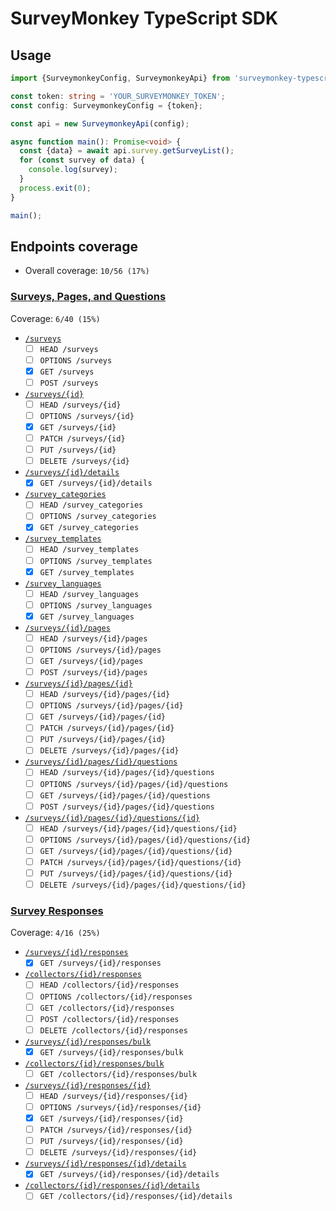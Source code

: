 # SurveyMonkey TypeScript SDK

## Usage

```ts
import {SurveymonkeyConfig, SurveymonkeyApi} from 'surveymonkey-typescript-sdk';

const token: string = 'YOUR_SURVEYMONKEY_TOKEN';
const config: SurveymonkeyConfig = {token};

const api = new SurveymonkeyApi(config);

async function main(): Promise<void> {
  const {data} = await api.survey.getSurveyList();
  for (const survey of data) {
    console.log(survey);
  }
  process.exit(0);
}

main();
```

## Endpoints coverage

- Overall coverage: `10/56 (17%)`

### [Surveys, Pages, and Questions](https://developer.surveymonkey.com/api/v3/#surveys-pages-and-questions)

Coverage: `6/40 (15%)`

- [`/surveys`](https://developer.surveymonkey.com/api/v3/#surveys)
  - [ ] `HEAD /surveys`
  - [ ] `OPTIONS /surveys`
  - [x] `GET /surveys`
  - [ ] `POST /surveys`
- [`/surveys/{id}`](https://developer.surveymonkey.com/api/v3/#surveys-id)
  - [ ] `HEAD /surveys/{id}`
  - [ ] `OPTIONS /surveys/{id}`
  - [x] `GET /surveys/{id}`
  - [ ] `PATCH /surveys/{id}`
  - [ ] `PUT /surveys/{id}`
  - [ ] `DELETE /surveys/{id}`
- [`/surveys/{id}/details`](https://developer.surveymonkey.com/api/v3/#surveys-id-details)  
  - [x] `GET /surveys/{id}/details`
- [`/survey_categories`](https://developer.surveymonkey.com/api/v3/#survey_categories)
  - [ ] `HEAD /survey_categories`
  - [ ] `OPTIONS /survey_categories`
  - [x] `GET /survey_categories`
- [`/survey_templates`](https://developer.surveymonkey.com/api/v3/#survey_templates)
  - [ ] `HEAD /survey_templates`
  - [ ] `OPTIONS /survey_templates`
  - [x] `GET /survey_templates`
- [`/survey_languages`](https://developer.surveymonkey.com/api/v3/#survey_languages)
  - [ ] `HEAD /survey_languages`
  - [ ] `OPTIONS /survey_languages`
  - [x] `GET /survey_languages`
- [`/surveys/{id}/pages`](https://developer.surveymonkey.com/api/v3/#surveys-id-pages)
  - [ ] `HEAD /surveys/{id}/pages`
  - [ ] `OPTIONS /surveys/{id}/pages`
  - [ ] `GET /surveys/{id}/pages`
  - [ ] `POST /surveys/{id}/pages`
- [`/surveys/{id}/pages/{id}`](https://developer.surveymonkey.com/api/v3/#surveys-id-pages-id)
  - [ ] `HEAD /surveys/{id}/pages/{id}`
  - [ ] `OPTIONS /surveys/{id}/pages/{id}`
  - [ ] `GET /surveys/{id}/pages/{id}`
  - [ ] `PATCH /surveys/{id}/pages/{id}`
  - [ ] `PUT /surveys/{id}/pages/{id}`
  - [ ] `DELETE /surveys/{id}/pages/{id}`
- [`/surveys/{id}/pages/{id}/questions`](https://developer.surveymonkey.com/api/v3/#surveys-id-pages-id-questions)
  - [ ] `HEAD /surveys/{id}/pages/{id}/questions`
  - [ ] `OPTIONS /surveys/{id}/pages/{id}/questions`
  - [ ] `GET /surveys/{id}/pages/{id}/questions`
  - [ ] `POST /surveys/{id}/pages/{id}/questions`
- [`/surveys/{id}/pages/{id}/questions/{id}`](https://developer.surveymonkey.com/api/v3/#surveys-id-pages-id-questions-id)
  - [ ] `HEAD /surveys/{id}/pages/{id}/questions/{id}`
  - [ ] `OPTIONS /surveys/{id}/pages/{id}/questions/{id}`
  - [ ] `GET /surveys/{id}/pages/{id}/questions/{id}`
  - [ ] `PATCH /surveys/{id}/pages/{id}/questions/{id}`
  - [ ] `PUT /surveys/{id}/pages/{id}/questions/{id}`
  - [ ] `DELETE /surveys/{id}/pages/{id}/questions/{id}`

### [Survey Responses](https://developer.surveymonkey.com/api/v3/#survey-responses)

Coverage: `4/16 (25%)`

- [`/surveys/{id}/responses`](https://developer.surveymonkey.com/api/v3/#surveys-id-responses)
  - [x] `GET /surveys/{id}/responses`
- [`/collectors/{id}/responses`](https://developer.surveymonkey.com/api/v3/#collectors-id-responses)
  - [ ] `HEAD /collectors/{id}/responses`
  - [ ] `OPTIONS /collectors/{id}/responses`
  - [ ] `GET /collectors/{id}/responses`
  - [ ] `POST /collectors/{id}/responses`
  - [ ] `DELETE /collectors/{id}/responses`
- [`/surveys/{id}/responses/bulk`](https://developer.surveymonkey.com/api/v3/#surveys-id-responses-bulk)
  - [x] `GET /surveys/{id}/responses/bulk`
- [`/collectors/{id}/responses/bulk`](https://developer.surveymonkey.com/api/v3/#collectors-id-responses-bulk)  
  - [ ] `GET /collectors/{id}/responses/bulk`
- [`/surveys/{id}/responses/{id}`](https://developer.surveymonkey.com/api/v3/#surveys-id-responses-id)  
  - [ ] `HEAD /surveys/{id}/responses/{id}`
  - [ ] `OPTIONS /surveys/{id}/responses/{id}`
  - [x] `GET /surveys/{id}/responses/{id}`
  - [ ] `PATCH /surveys/{id}/responses/{id}`
  - [ ] `PUT /surveys/{id}/responses/{id}`
  - [ ] `DELETE /surveys/{id}/responses/{id}`
- [`/surveys/{id}/responses/{id}/details`](https://developer.surveymonkey.com/api/v3/#surveys-id-responses-id-details)
  - [x] `GET /surveys/{id}/responses/{id}/details`
- [`/collectors/{id}/responses/{id}/details`](https://developer.surveymonkey.com/api/v3/#collectors-id-responses-id-details)  
  - [ ] `GET /collectors/{id}/responses/{id}/details`

